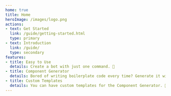 ```yaml
---
home: true
title: Home
heroImage: /images/logo.png
actions:
- text: Get Started
  link: /guide/getting-started.html
  type: primary
- text: Introduction
  link: /guide/
  type: secondary
features:
- title: Easy to Use
  details: Create a bot with just one command. 🤖
- title: Component Generator
  details: Bored of writing boilerplate code every time? Generate it with the CLI. 🔧
- title: Custom Templates
  details: You can have custom templates for the Component Generator. 🥳
---
```

